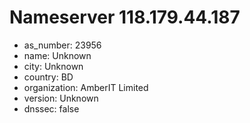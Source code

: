 # Nameserver 118.179.44.187

* as_number: 23956
* name: Unknown
* city: Unknown
* country: BD
* organization: AmberIT Limited
* version: Unknown
* dnssec: false
